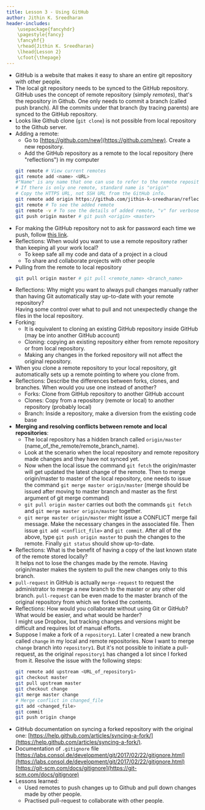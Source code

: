 ```yaml
---
title: Lesson 3 - Using GitHub
author: Jithin K. Sreedharan
header-includes:
    \usepackage{fancyhdr}
    \pagestyle{fancy}
    \fancyhf{}
    \rhead{Jithin K. Sreedharan}
    \lhead{Lesson 2}
    \cfoot{\thepage}
---
```


<!-- # Using GitHub -->

* GitHub is a website that makes it easy to share an entire git repository with other people.
* The local git repository needs to be synced to the GitHub repository. GitHub uses the concept of remote repository (simply _remotes_), that's the repository in Github. One only needs to commit a branch (called push branch). All the commits under that branch (by tracing parents) are synced to the GitHub repository.
* Looks like Github clone (`git clone`) is not possible from local repository to the Github server.
* Adding a remote:
    - Go to [https://github.com/new](https://github.com/new). Create a new repository.
    - Add the GitHub repository as a remote to the local repository (here "reflections") in my computer
    ``` bash
    git remote # View current remotes
    git remote add <name> <URL>
    #"Name" is any name that one can use to refer to the remote repository.
    # If there is only one remote, standard name is "origin"
    # Copy the HTTPS URL, not SSH URL from the GitHub info.
    git remote add origin https://github.com/jithin-k-sreedharan/reflections.git
    git remote # To see the added remote
    git remote -v # To see the details of added remote, "v" for verbose
    git push origin master # git push <origin> <master>
    ```
* For making the GitHub repository not to ask for password each time we push, follow [this link](https://help.github.com/articles/caching-your-github-password-in-git/).
* Reflections: When would you want to use a remote repository rather than keeping all your work local?  
    - To keep safe all my code and data of a project in a cloud
    - To share and collaborate projects with other people
* Pulling from the remote to local repository
    ``` bash
    git pull origin master # git pull <remote_name> <branch_name>
    ```
* Reflections: Why might you want to always pull changes manually rather than having Git automatically stay up-to-date with your remote repository?   
Having some control over what to pull and not unexpectedly change the files in the local repository.  
* Forking:   
    - It is equivalent to cloning an existing GitHub repository inside GitHub (may be into another GitHub account)
    - Cloning: copying an existing repository either from remote repository or from local repository.
    - Making any changes in the forked repository will not affect the original repository.
* When you clone a remote repository to your local repository, git automatically sets up a remote pointing to where you clone from.
* Reflections: Describe the differences between forks, clones, and branches. When would you use one instead of another?  
    - Forks: Clone from GitHub repository to another GitHub account
    - Clones: Copy from a repository (remote or local) to another repository (probably local)
    - Branch: Inside a repository, make a diversion from the existing code base
* __Merging and resolving conflicts between remote and local repositories__:
    - The local repository has a hidden branch called `origin/master` (name_of_the_remote/remote_branch_name).
    - Look at the scenario when the local repository and remote repository made changes and they have not synced yet.
    - Now when the local issue the command `git fetch` the origin/master will get updated the latest change of the remote. Then to merge origin/master to master of the local repository, one needs to issue the command `git merge master origin/master` (merge should be issued after moving to master branch and master as the first argument of git merge command)
    - `git pull origin master` carries out both the commands `git fetch` and `git merge master origin/master` together.
    - `git merge master origin/master` might issue a CONFLICT merge fail message. Make the necessary changes in the associated file. Then issue `git add <conflict_file>` and `git commit`. After all of the above, type `git push origin master` to push the changes to the remote. Finally `git status` should show up-to-date.
* Reflections: What is the benefit of having a copy of the last known state of the remote stored locally?  
It helps not to lose the changes made by the remote. Having origin/master makes the system to pull the new changes only to this branch.
* `pull-request` in GitHub is actually `merge-request` to request the administrator to merge a new branch to the master or any other old branch. `pull-request` can be even made to the master branch of the original repository from which we forked the contents.
* Reflections: How would you collaborate without using Git or GitHub? What would be easier, and what would be harder?   
I might use Dropbox, but tracking changes and versions might be difficult and requires lot of manual efforts.
* Suppose I make a fork of a `repository1`. Later I created a new branch called `change` in my local and remote repositories. Now I want to merge `change` branch into `repository1`. But it's not possible to initiate a pull-request, as the original `repository1` has changed a lot since I forked from it. Resolve the issue with the following steps:
    ``` bash
    git remote add upstream <URL_of_repository1>
    git checkout master
    git pull upstream master
    git checkout change
    git merge master change
    # Merge conflict in changed_file
    git add <changed_file>
    git commit
    git push origin change
    ```
* GitHub documentation on syncing a forked repository with the original one: [https://help.github.com/articles/syncing-a-fork/](https://help.github.com/articles/syncing-a-fork/).
* Documentation of `.gitignore` file  
    [https://labs.consol.de/development/git/2017/02/22/gitignore.html](https://labs.consol.de/development/git/2017/02/22/gitignore.html)    
    [https://git-scm.com/docs/gitignore](https://git-scm.com/docs/gitignore)
* Lessons learned:
    - Used remotes to push changes up to Github and pull down changes made by other people.
    - Practised pull-request to collaborate with other people.
